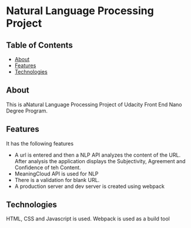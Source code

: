 # Natural Language Processing Project

## Table of Contents

* [About](#about)
* [Features](#features)
* [Technologies](#technologies)



## About
This is aNatural Language Processing Project of Udacity Front End Nano Degree Program.

## Features
It has the following features
- A url is entered and then a NLP API analyzes the content of the URL. After analysis the application displays the Subjectivity, Agreement and Confidence of teh Content.
- MeaningCloud API is used for NLP
- There is a validation for blank URL.
- A production server and dev server is created using webpack

## Technologies
HTML, CSS and Javascript is used. Webpack is used as a build tool

